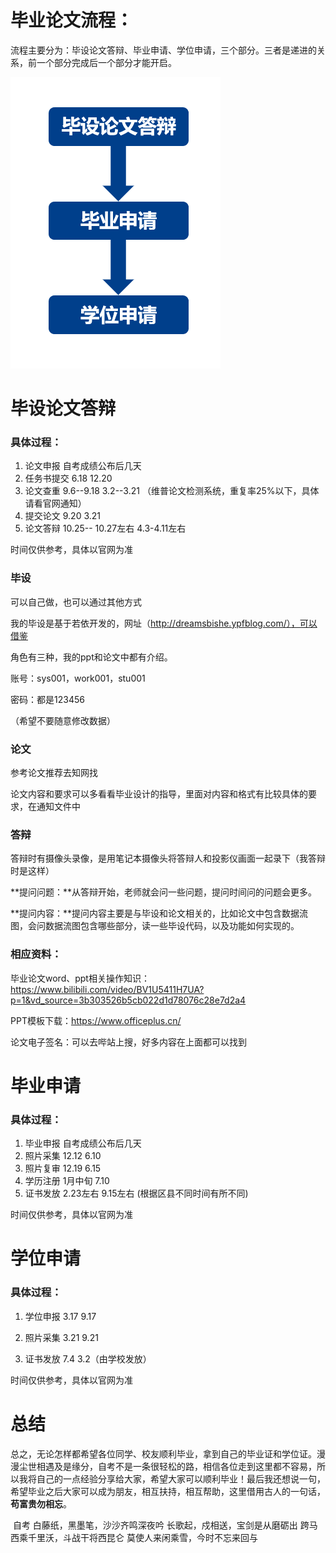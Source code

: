 # 毕业论文流程：

流程主要分为：毕设论文答辩、毕业申请、学位申请，三个部分。三者是递进的关系，前一个部分完成后一个部分才能开启。

![image-20231208152313877](images/ReadMe/image-20231208152313877.png)

# 毕设论文答辩

### 具体过程：

1. 论文申报		自考成绩公布后几天
2. 任务书提交		6.18		12.20
3. 论文查重		9.6--9.18		3.2--3.21 （维普论文检测系统，重复率25%以下，具体请看官网通知）
4. 提交论文		9.20		3.21
5. 论文答辩		10.25-- 10.27左右		4.3-4.11左右

时间仅供参考，具体以官网为准

### 毕设

可以自己做，也可以通过其他方式

我的毕设是基于若依开发的，网址（http://dreamsbishe.ypfblog.com/），可以借鉴

角色有三种，我的ppt和论文中都有介绍。

账号：sys001，work001，stu001

密码：都是123456

（希望不要随意修改数据）

### 论文

参考论文推荐去知网找

论文内容和要求可以多看看毕业设计的指导，里面对内容和格式有比较具体的要求，在通知文件中

### 答辩

答辩时有摄像头录像，是用笔记本摄像头将答辩人和投影仪画面一起录下（我答辩时是这样）

**提问问题：**从答辩开始，老师就会问一些问题，提问时间问的问题会更多。

**提问内容：**提问内容主要是与毕设和论文相关的，比如论文中包含数据流图，会问数据流图包含哪些部分，读一些毕设代码，以及功能如何实现的。

### 相应资料：

毕业论文word、ppt相关操作知识：https://www.bilibili.com/video/BV1U5411H7UA?p=1&vd_source=3b303526b5cb022d1d78076c28e7d2a4

PPT模板下载：https://www.officeplus.cn/

论文电子签名：可以去哔站上搜，好多内容在上面都可以找到



# 毕业申请 

### 具体过程：

1. 毕业申报		自考成绩公布后几天
2. 照片采集		12.12		6.10
3. 照片复审		12.19		6.15
4. 学历注册		1月中旬		7.10
5. 证书发放		2.23左右		9.15左右 (根据区县不同时间有所不同)

时间仅供参考，具体以官网为准

# 学位申请

### 具体过程：

1. 学位申报		3.17		9.17

2. 照片采集		3.21		9.21

3. 证书发放		7.4		  3.2（由学校发放）


时间仅供参考，具体以官网为准

# 总结

总之，无论怎样都希望各位同学、校友顺利毕业，拿到自己的毕业证和学位证。漫漫尘世相遇及是缘分，自考不是一条很轻松的路，相信各位走到这里都不容易，所以我将自己的一点经验分享给大家，希望大家可以顺利毕业！最后我还想说一句，希望毕业之后大家可以成为朋友，相互扶持，相互帮助，这里借用古人的一句话，**苟富贵勿相忘**。



​						自考
白藤纸，黑墨笔，沙沙齐鸣深夜吟
长歌起，戍相送，宝剑是从磨砺出
跨马西乘千里沃，斗战干将西昆仑
莫使人来闲乘雪，今时不忘来回与